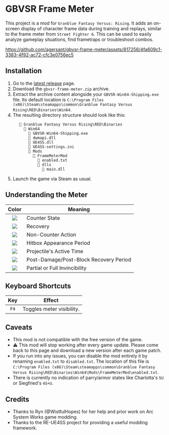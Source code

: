 # GBVSR Frame Meter

This project is a mod for `Granblue Fantasy Versus: Rising`. It adds an on-screen display of character frame data during training and replays, similar to the frame meter from `Street Fighter 6`. This can be used to easily analyze gameplay situations, find frametraps or troubleshoot combos.

https://github.com/agersant/gbvsr-frame-meter/assets/817256/4fa609c1-3383-4f92-ac72-cfc3e0756ec5

## Installation

1. Go to the [latest release](https://github.com/agersant/gbvsr-frame-meter/releases/latest) page.
2. Download the `gbvsr-frame-meter.zip` archive.
3. Extract the archive content alongside your `GBVSR-Win64-Shipping.exe` file. Its default location is `C:\Program Files (x86)\Steam\steamapps\common\Granblue Fantasy Versus Rising\RED\Binaries\Win64`.
4. The resulting directory structure should look like this:

```
      📁 Granblue Fantasy Versus Rising\RED\Binaries
        📁 Win64
          📄 GBVSR-Win64-Shipping.exe
          📄 dwmapi.dll
          📄 UE4SS.dll
          📄 UE4SS-settings.ini
          📁 Mods
            📁 FrameMeterMod
              📄 enabled.txt
              📁 dlls
                📄 main.dll
```

5. Launch the game via Steam as usual.

## Understanding the Meter

|                         Color                          | Meaning                                |
| :----------------------------------------------------: | -------------------------------------- |
| <img src="https://placehold.co/21x36/00B796/00B796" /> | Counter State                          |
| <img src="https://placehold.co/21x36/0170BE/0170BE" /> | Recovery                               |
| <img src="https://placehold.co/21x36/42F8FD/42F8FD" /> | Non-Counter Action                     |
| <img src="https://placehold.co/21x36/CC2B67/CC2B67" /> | Hitbox Appearance Period               |
| <img src="https://placehold.co/21x36/C98002/C98002" /> | Projectile's Active Time               |
| <img src="https://placehold.co/21x36/FFF830/FFF830" /> | Post-Damage/Post-Block Recovery Period |
| <img src="https://placehold.co/21x36/F1F1F0/F1F1F0" /> | Partial or Full Invincibility          |

## Keyboard Shortcuts

| Key  | Effect                    |
| :--: | ------------------------- |
| `F4` | Toggles meter visibility. |

## Caveats

- This mod is not compatible with the free version of the game.
- ⚠ This mod will stop working after every game update. Please come back to this page and download a new version after each game patch.
- If you run into any issues, you can disable the mod entirely it by renaming `enabled.txt` to `disabled.txt`. The location of this file is `C:\Program Files (x86)\Steam\steamapps\common\Granblue Fantasy Versus Rising\RED\Binaries\Win64\Mods\FrameMeterMod\enabled.txt`.
- There is currently no indication of parry/armor states like Charlotta's `5U` or Siegfried's `4S+U`.

## Credits

- Thanks to Ryn (@WistfulHopes) for her help and prior work on Arc System Works game modding.
- Thanks to the RE-UE4SS project for providing a useful modding framework.
